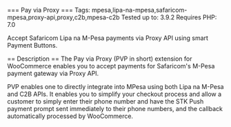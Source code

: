 === Pay via Proxy ===
Tags: mpesa,lipa-na-mpesa,safaricom-mpesa,proxy-api,proxy,c2b,mpesa-c2b
Tested up to: 3.9.2
Requires PHP: 7.0

Accept Safaricom Lipa na M-Pesa payments via Proxy API using smart Payment Buttons.

== Description ==
The Pay via Proxy (PVP in short) extension for WooCommerce enables you to accept payments for Safaricom\'s M-Pesa payment gateway via Proxy API.

PVP enables one to directly integrate into MPesa using both Lipa na M-Pesa and C2B APIs. It enables you to simplify your checkout process and allow a customer to simply enter their phone number and have the STK Push payment prompt sent immediately to their phone numbers, and the callback automatically processed by WooCommerce.